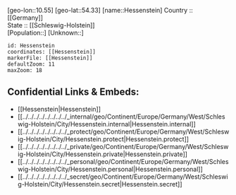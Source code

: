 ﻿---
location: [54.33,10.55] 
mapzoom: [7,12] 
mapmarker: city 
type: City
tags:
- geo/City


SpocWebEntityId: 30928
isDeleted: false
confidential: public

---
[geo-lon::10.55] 
[geo-lat::54.33] 
[name::Hessenstein] 
Country :: [[Germany]]  
State :: [[Schleswig-Holstein]]  
[Population::] 
[Unknown::] 


```leaflet
id: Hessenstein
coordinates: [[Hessenstein]] 
markerFile: [[Hessenstein]] 
defaultZoom: 11 
maxZoom: 18
```


## Confidential Links & Embeds: 
- [[Hessenstein|Hessenstein]]  
- [[../../../../../../../../_internal/geo/Continent/Europe/Germany/West/Schleswig-Holstein/City/Hessenstein.internal|Hessenstein.internal]] 
- [[../../../../../../../../_protect/geo/Continent/Europe/Germany/West/Schleswig-Holstein/City/Hessenstein.protect|Hessenstein.protect]] 
- [[../../../../../../../../_private/geo/Continent/Europe/Germany/West/Schleswig-Holstein/City/Hessenstein.private|Hessenstein.private]] 
- [[../../../../../../../../_personal/geo/Continent/Europe/Germany/West/Schleswig-Holstein/City/Hessenstein.personal|Hessenstein.personal]] 
- [[../../../../../../../../_secret/geo/Continent/Europe/Germany/West/Schleswig-Holstein/City/Hessenstein.secret|Hessenstein.secret]] 
